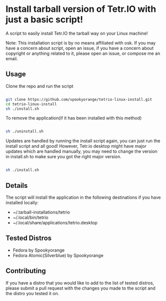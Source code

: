 # Install tarball version of Tetr.IO with just a basic script!

A script to easily install Tetr.IO the tarball way on your Linux machine!

Note: This installation script is by no means affiliated with osk. If you may have a concern about script, open an issue, if you have a concern about copyright or anything related to it, please open an issue, or compose me an email. 

## Usage

Clone the repo and run the script
```bash

git clone https://github.com/spookyorange/tetrio-linux-install.git
cd tetrio-linux-install
sh ./install.sh

```

To remove the application(if it has been installed with this method)
```bash

sh ./uninstall.sh

```

Updates are handled by running the install script again, you can just run the install script and all good! However, Tetr.io desktop might have major updates which are handled manually, you may need to change the version in install.sh to make sure you got the right major version.

```bash

sh ./install.sh

```

## Details

The script will install the application in the following destinations if you have installed locally:

- ~/.tarball-installations/tetrio
- ~/.local/bin/tetrio
- ~/.local/share/applications/tetrio.desktop

## Tested Distros

- Fedora by Spookyorange
- Fedora Atomic(Silverblue) by Spookyorange

## Contributing

If you have a distro that you would like to add to the list of tested distros, please submit a pull request with the changes you made to the script and the distro you tested it on.
